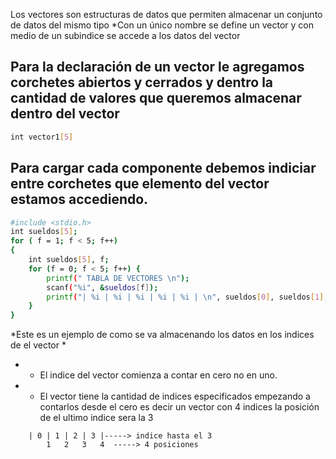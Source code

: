 Los vectores son estructuras de datos que permiten almacenar un conjunto de datos del mismo tipo
*Con un único nombre se define un vector y con medio de un subindice se accede a los datos del vector

## Para la declaración de un vector le agregamos corchetes abiertos y cerrados y dentro la cantidad de valores que queremos almacenar dentro del vector

```bash
int vector1[5]
```

## Para cargar cada componente debemos indiciar entre corchetes que elemento del vector estamos accediendo.

```bash
#include <stdio.h>
int sueldos[5];
for ( f = 1; f < 5; f++)
{
	int sueldos[5], f;
	for (f = 0; f < 5; f++) {
		printf(" TABLA DE VECTORES \n");
		scanf("%i", &sueldos[f]);
		printf("| %i | %i | %i | %i | %i | \n", sueldos[0], sueldos[1], sueldos[2], sueldos[3], sueldos[4]);
	}
}
```
*Este es un ejemplo de como se va almacenando los datos en los indices de el vector *
* * El indice del vector comienza a contar en cero no en uno. 
* * El vector tiene la cantidad de indices especificados empezando a contarlos desde el cero 
	es decir un vector con 4 indices la posición de el ultimo indice sera la 3
```plaintext
	| 0 | 1 | 2 | 3 |-----> indice hasta el 3
		1   2   3   4  -----> 4 posiciones 
```

